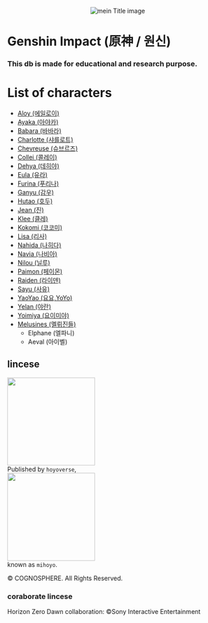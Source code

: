 <span style="display:flex; width:100%; justify-content: center;"><img src="https://genshin.hoyoverse.com/favicon.ico" title="mein Title image"></img></span>
# Genshin Impact (原神 / 원신)
### This db is made for educational and research purpose.

# List of characters
- [Aloy (에일로이)](aloy.zip) 
- [Ayaka (아야카)](ayaka.zip)
- [Babara (바바라)](babara.zip)
- [Charlotte (샤를로트)](charlotte.zip)
- [Chevreuse (슈브르즈)](chevreuse.zip)
- [Collei (콜레이)](collei.zip)
- [Dehya (데히야)](dehya.zip)
- [Eula (유라)](eula.zip)
- [Furina (푸리나)](furina.zip)
- [Ganyu (감우)](ganyu.zip)
- [Hutao (호두)](hutao.zip)
- [Jean (진)](jean.zip)
- [Klee (클레)](klee.zip)
- [Kokomi (코코미)](kokomi.zip)
- [Lisa (리사)](lisa.zip)
- [Nahida (나히다)](nahida.zip)
- [Navia (나비아)](navia.zip)
- [Nilou (닐루)](nilou.zip)
- [Paimon (페이몬)](paimon.zip)
- [Raiden (라이덴)](raiden.zip)
- [Sayu (사유)](sayu.zip)
- [YaoYao (요요,YoYo)](yaoyao.zip)
- [Yelan (야란)](yelan.zip)
- [Yoimiya (요이미야)](yoimiya.zip)
- [Melusines (멜뤼진들)](melusines.zip)
    - Elphane (엘파니)
    - Aeval (아이벨)
## lincese
<img width=200 heigth=20 src="https://webstatic.hoyoverse.com/upload/event/2021/12/29/eaa64d81ae6a7318a6afb91cbffd83a4_118924438105936743.png"></img>  
Published by `hoyoverse`,  
<img width=200 heigth=20 src="https://upload.wikimedia.org/wikipedia/ko/thumb/5/5a/%EB%AF%B8%ED%98%B8%EC%9A%94_%EB%A1%9C%EA%B3%A0.png/220px-%EB%AF%B8%ED%98%B8%EC%9A%94_%EB%A1%9C%EA%B3%A0.png"></img>  
known as `mihoyo`.

© COGNOSPHERE. All Rights Reserved.

### coraborate lincese  
Horizon Zero Dawn collaboration: ©Sony Interactive Entertainment